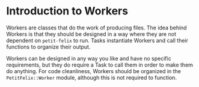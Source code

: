 # Introduction to Workers

Workers are classes that do the work of producing files. The idea behind Workers is that they should be designed in a way where they are not dependent on ``petit-felix`` to run. Tasks instantiate Workers and call their functions to organize their output.

Workers can be designed in any way you like and have no specific requirements, but they do require a Task to call them in order to make them do anything. For code cleanliness, Workers should be organized in the ``PetitFelix::Worker`` module, although this is not required to function.
